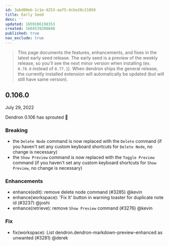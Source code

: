 ```yaml
---
id: 3abd00eb-1c1e-4253-aaf5-dcbe20c21850
title: Early Seed
desc: ''
updated: 1659106198353
created: 1604539200840
published: true
nav_exclude: true
---
```


> This page documents the features, enhancements, and fixes in the latest early seed release. The early seed is a preview of the weekly release, so you'll see the next minor version when installing (ex. `0.78.0` instead of `0.77.1`). When dendron ships the general release, the currently installed extension will automatically be updated (but will still have same version).

## 0.106.0
July 29, 2022

Dendron 0.106 has sprouted 🌱

### Breaking

- the `Delete Node` command is now replaced with the `Delete` command (if you haven't set any custom keyboard shortcuts for `Delete Node`, no change is necessary)
- the `Show Preview` command is now replaced with the `Toggle Preview` command (if you haven't set any custom keyboard shortcuts for `Show Preview`, no change is necessary)

### Enhancements
- enhance(edit): remove delete node command (#3285) @kevin
- enhance(workspace): 'Fix It' button in warning toaster for duplicate note id (#3237) @joshi
- enhance(retrieve): remove `Show Preview` command (#3276) @kevin

### Fix
- fix(workspace): List dendron.dendron-markdown-preview-enhanced as unwanted (#3281) @derek
